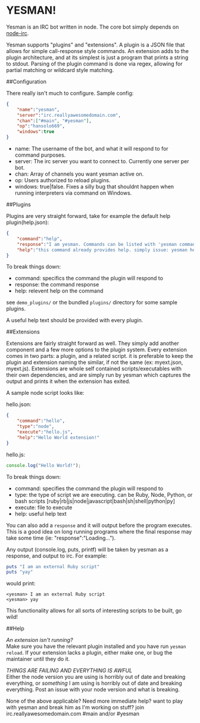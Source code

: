 YESMAN!
==================

Yesman is an IRC bot written in node. The core bot simply depends on [node-irc](https://github.com/martynsmith/node-irc).

Yesman supports "plugins" and "extensions". A plugin is a JSON file that allows for simple call-response style commands. An extension adds to the plugin architecture, and at its simplest is just a program that prints a string to stdout. Parsing of the plugin command is done via regex, allowing for partial matching or wildcard style matching.

##Configuration

There really isn't much to configure. Sample config:

```json
{
	"name":"yesman",
	"server":"irc.reallyawesomedomain.com",
	"chan":["#main", "#yesman"],
	"op":"hansolo669",
	"windows":true
}
```

- name: The username of the bot, and what it will respond to for command purposes.
- server: The irc server you want to connect to. Currently one server per bot.
- chan: Array of channels you want yesman active on.
- op: Users authorized to reload plugins.
- windows: true|false. Fixes a silly bug that shouldnt happen when running interpreters via command on Windows.

##Plugins

Plugins are very straight forward, take for example the default help plugin(help.json):

```json
{
	"command":"help",
	"response":"I am yesman. Commands can be listed with 'yesman commands'. Additional help can be recived with 'yesman <command here> help'.",
	"help":"this command already provides help. simply issue: yesman help"
}
```

To break things down:

- command: specifics the command the plugin will respond to
- response: the command response
- help: relevent help on the command

see `demo_plugins/` or the bundled `plugins/` directory for some sample plugins.

A useful help text should be provided with every plugin.

##Extensions

Extensions are fairly straight forward as well. They simply add another component and a few more options to the plugin system. Every extension comes in two parts: a plugin, and a related script. it is preferable to keep the plugin and extension naming the similar, if not the same (ex: myext.json, myext.js). Extensions are whole self contained scripts/executables with their own dependencies, and are simply run by yesman which captures the output and prints it when the extension has exited.

A sample node script looks like:

hello.json:  
```json
{
	"command":"hello",
	"type":"node",
	"execute":"hello.js",
	"help":"Hello World extension!"
}
```

hello.js:
```JavaScript
console.log("Hello World!");
```

To break things down:

- command: specifies the command the plugin will respond to
- type: the type of script we are executing. can be Ruby, Node, Python, or bash scripts [ruby|rb|js|node|javascript|bash|sh|shell|python|py]
- execute: file to execute
- help: useful help text

You can also add a `response` and it will output before the program executes. This is a good idea on long running programs where the final response may take some time (ie: "response":"Loading...").

Any output (console.log, puts, printf) will be taken by yesman as a response, and output to irc. For example:

```ruby
puts "I am an external Ruby script"
puts "yay"
```
would print:

```
<yesman> I am an external Ruby script
<yesman> yay
```

This functionality allows for all sorts of interesting scripts to be built, go wild!

##Help

*An extension isn't running?*  
Make sure you have the relevant plugin installed and you have run `yesman reload`. If your extension lacks a plugin, either make one, or bug the maintainer until they do it.

*THINGS ARE FAILING AND EVERYTHING IS AWFUL*  
Either the node version you are using is horribly out of date and breaking everything, or *something* I am using is horribly out of date and breaking everything. Post an issue with your node version and what is breaking.

None of the above applicable? Need more immediate help? want to play with yesman and break him as I'm working on stuff? join irc.reallyawesomedomain.com #main and/or #yesman
